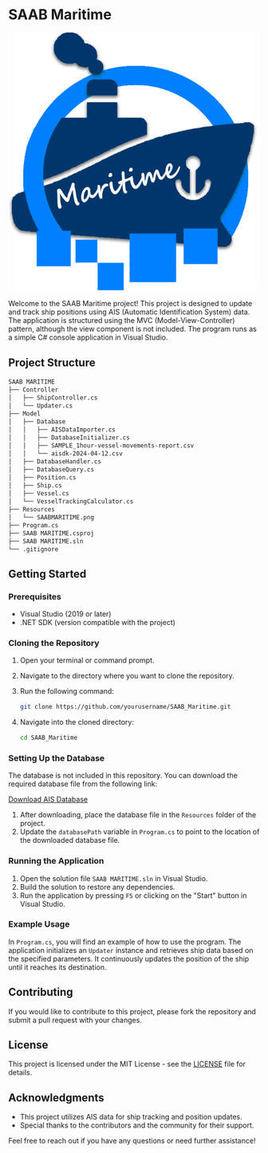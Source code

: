 # SAAB Maritime

![SAAB Maritime Logo](SAAB%20MARITIME/Resources/SAABMARITIME.png)

Welcome to the SAAB Maritime project! This project is designed to update and track ship positions using AIS (Automatic Identification System) data. The application is structured using the MVC (Model-View-Controller) pattern, although the view component is not included. The program runs as a simple C# console application in Visual Studio.

## Project Structure

```
SAAB MARITIME
├── Controller
│   ├── ShipController.cs
│   └── Updater.cs
├── Model
│   ├── Database
│   │   ├── AISDataImporter.cs
│   │   ├── DatabaseInitializer.cs
│   │   ├── SAMPLE_1hour-vessel-movements-report.csv
│   │   └── aisdk-2024-04-12.csv
│   ├── DatabaseHandler.cs
│   ├── DatabaseQuery.cs
│   ├── Position.cs
│   ├── Ship.cs
│   ├── Vessel.cs
│   └── VesselTrackingCalculator.cs
├── Resources
│   └── SAABMARITIME.png
├── Program.cs
├── SAAB MARITIME.csproj
├── SAAB MARITIME.sln
└── .gitignore
```

## Getting Started

### Prerequisites

- Visual Studio (2019 or later)
- .NET SDK (version compatible with the project)

### Cloning the Repository

1. Open your terminal or command prompt.
2. Navigate to the directory where you want to clone the repository.
3. Run the following command:

   ```bash
   git clone https://github.com/yourusername/SAAB_Maritime.git
   ```

4. Navigate into the cloned directory:

   ```bash
   cd SAAB_Maritime
   ```

### Setting Up the Database

The database is not included in this repository. You can download the required database file from the following link:

[Download AIS Database](https://drive.google.com/file/d/1-REeLFb82DEv65eytNjim8Bg_WLMhULi/view?usp=drive_link)

1. After downloading, place the database file in the `Resources` folder of the project.
2. Update the `databasePath` variable in `Program.cs` to point to the location of the downloaded database file.

### Running the Application

1. Open the solution file `SAAB MARITIME.sln` in Visual Studio.
2. Build the solution to restore any dependencies.
3. Run the application by pressing `F5` or clicking on the "Start" button in Visual Studio.

### Example Usage

In `Program.cs`, you will find an example of how to use the program. The application initializes an `Updater` instance and retrieves ship data based on the specified parameters. It continuously updates the position of the ship until it reaches its destination.

## Contributing

If you would like to contribute to this project, please fork the repository and submit a pull request with your changes.

## License

This project is licensed under the MIT License - see the [LICENSE](LICENSE) file for details.

## Acknowledgments

- This project utilizes AIS data for ship tracking and position updates.
- Special thanks to the contributors and the community for their support.

Feel free to reach out if you have any questions or need further assistance!
